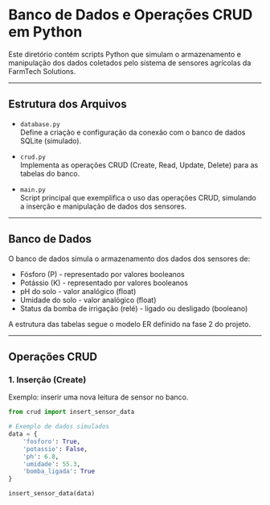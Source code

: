 # Banco de Dados e Operações CRUD em Python

Este diretório contém scripts Python que simulam o armazenamento e manipulação dos dados coletados pelo sistema de sensores agrícolas da FarmTech Solutions.

---

## Estrutura dos Arquivos

- `database.py`  
  Define a criação e configuração da conexão com o banco de dados SQLite (simulado).

- `crud.py`  
  Implementa as operações CRUD (Create, Read, Update, Delete) para as tabelas do banco.

- `main.py`  
  Script principal que exemplifica o uso das operações CRUD, simulando a inserção e manipulação de dados dos sensores.

---

## Banco de Dados

O banco de dados simula o armazenamento dos dados dos sensores de:

- Fósforo (P) - representado por valores booleanos
- Potássio (K) - representado por valores booleanos
- pH do solo - valor analógico (float)
- Umidade do solo - valor analógico (float)
- Status da bomba de irrigação (relé) - ligado ou desligado (booleano)

A estrutura das tabelas segue o modelo ER definido na fase 2 do projeto.

---

## Operações CRUD

### 1. Inserção (Create)

Exemplo: inserir uma nova leitura de sensor no banco.

```python
from crud import insert_sensor_data

# Exemplo de dados simulados
data = {
    'fosforo': True,
    'potassio': False,
    'ph': 6.8,
    'umidade': 55.3,
    'bomba_ligada': True
}

insert_sensor_data(data)
